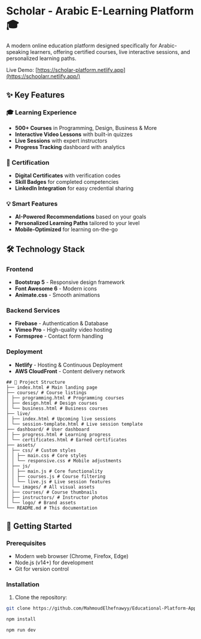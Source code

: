 # Scholar - Arabic E-Learning Platform 🎓

A modern online education platform designed specifically for Arabic-speaking learners, offering certified courses, live interactive sessions, and personalized learning paths.

Live Demo: [https://scholar-platform.netlify.app](https://schoolarr.netlify.app/)

## ✨ Key Features

### 🎓 Learning Experience
- **500+ Courses** in Programming, Design, Business & More
- **Interactive Video Lessons** with built-in quizzes
- **Live Sessions** with expert instructors
- **Progress Tracking** dashboard with analytics

### 📜 Certification
- **Digital Certificates** with verification codes
- **Skill Badges** for completed competencies
- **LinkedIn Integration** for easy credential sharing

### 💡 Smart Features
- **AI-Powered Recommendations** based on your goals
- **Personalized Learning Paths** tailored to your level
- **Mobile-Optimized** for learning on-the-go

## 🛠️ Technology Stack

### Frontend
- **Bootstrap 5** - Responsive design framework
- **Font Awesome 6** - Modern icons
- **Animate.css** - Smooth animations

### Backend Services
- **Firebase** - Authentication & Database
- **Vimeo Pro** - High-quality video hosting
- **Formspree** - Contact form handling

### Deployment
- **Netlify** - Hosting & Continuous Deployment
- **AWS CloudFront** - Content delivery network
```
## 📂 Project Structure
├── index.html # Main landing page
├── courses/ # Course listings
│ ├── programming.html # Programming courses
│ ├── design.html # Design courses
│ └── business.html # Business courses
├── live/
│ ├── index.html # Upcoming live sessions
│ └── session-template.html # Live session template
├── dashboard/ # User dashboard
│ ├── progress.html # Learning progress
│ └── certificates.html # Earned certificates
├── assets/
│ ├── css/ # Custom styles
│ │ ├── main.css # Core styles
│ │ └── responsive.css # Mobile adjustments
│ ├── js/
│ │ ├── main.js # Core functionality
│ │ ├── courses.js # Course filtering
│ │ └── live.js # Live session features
│ └── images/ # All visual assets
│ ├── courses/ # Course thumbnails
│ ├── instructors/ # Instructor photos
│ └── logo/ # Brand assets
└── README.md # This documentation
```

## 🚀 Getting Started

### Prerequisites
- Modern web browser (Chrome, Firefox, Edge)
- Node.js (v14+) for development
- Git for version control


### Installation
1. Clone the repository:
```bash
git clone https://github.com/MahmoudElhefnawyy/Educational-Platform-App.git

npm install

npm run dev
